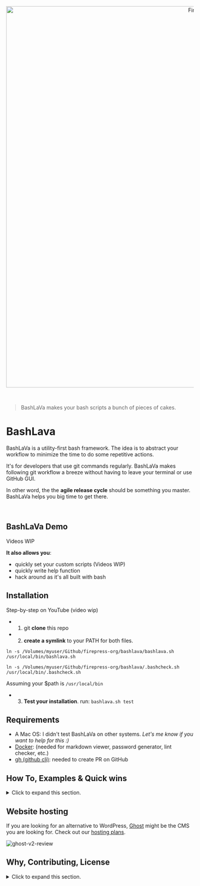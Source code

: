 &nbsp;

<p align="center">
  <a href="https://github.com/firepress-org/bashlava">
    <img src="https://user-images.githubusercontent.com/6694151/74113494-746ee100-4b72-11ea-9601-bd7b1d786b41.jpg" width="1024px" alt="FirePress" />
  </a>
</p>

&nbsp;

> BashLaVa makes your bash scripts a bunch of pieces of cakes.

# BashLava

BashLaVa is a utility-first bash framework. The idea is to abstract your workflow to minimize the time to do some repetitive actions.

It's for developers that use git commands regularly. BashLaVa makes following git workflow a breeze without having to leave your terminal or use GitHub GUI.

In other word, the the **agile release cycle** should be something you master. BashLaVa helps you big time to get there.

&nbsp;

## BashLaVa Demo

Videos WIP

**It also allows you**:

- quickly set your custom scripts (Videos WIP)
- quickly write help function
- hack around as it's all built with bash

## Installation

Step-by-step on YouTube (video wip)

- 1. git **clone** this repo

- 2. **create a symlink** to your PATH for both files.

```
ln -s /Volumes/myuser/Github/firepress-org/bashlava/bashlava.sh /usr/local/bin/bashlava.sh

ln -s /Volumes/myuser/Github/firepress-org/bashlava/.bashcheck.sh /usr/local/bin/.bashcheck.sh
```

Assuming your $path is `/usr/local/bin`

- 3. **Test your installation**. run: `bashlava.sh test`

## Requirements

- A Mac OS: I didn't test BashLaVa on other systems. _Let's me know if you want to help for this :)_
- [Docker](https://docs.docker.com/install/): (needed for markdown viewer, password generator, lint checker, etc.)
- [gh (github cli)](https://cli.github.com/): needed to create PR on GitHub

## How To, Examples & Quick wins

<details><summary>Click to expand this section.</summary>
<p>

You should use an alias like: `alias uu=bashlava.sh ` (with a space at the end) to really benefit from this app.

**Example**: test

```
$1 value is: test
$2 value is: not-set
$3 value is: not-set

——> Date is: 2020-02-14_10H49s21
——> Run on Darwin (Mac).

——> Hub is installed.
——> Docker version 19.03.5, build 633a0ea is installed.
```

**Example**: push commit

```
bashlava.sh c "README / Add requirement section"

——> ERROR: You must provide a Git message.
```

**Example**: list available functions

```
bashlava.sh list

   Core functions

 c   ...... "commit" all changes + git push | usage: c "FEAT: new rule to avoid this glitch
 v   ...... "version" update your app | usage: v 1.50.1
 m   ...... "master" git pull + show logs
 t   ...... "tag" it uses release version as the tag version + push the tag + open the release page


   Utilities functions

 ci   ..... "continous integration" CI status from Github Actions (no attr)
 cr   ..... "changelog read" (no attr)
 diff   ... "diff" show me diff in my code (no attr)
 e   ...... "edge" recrete a fresh edge branch from master (no attr)
 gitio   .. "git.io shortner" work only with GitHub repos | usage: shorturl firepress-org ghostfire (opt attr)
 h   ...... "help" alias are also set to: -h, --help, help (no attr)
 hash   ... "hash" Show me the latest hash commit (no attr)
 l   ...... "log" show me the latest commits (no attr)
 list   ... "list" all core functions (no attr)
 log   .... "log" Show me the lastest commits (no attr)
 m-m   .... "master-merge" from edge. Does not update changelog | usage: m- "UPDATE chap 32 + FIX typo
 mdv   .... "markdown viewer" | usage: mdv README.md
 oe   ..... "out edge" Basic git checkout (no attr)
 om   ..... "out master" Basic git checkout (no attr)
 rr   ..... "release read" Show release from Github (attr is opt)
 s   ...... "status" show me if there is something to commit (no attr)
 sq   ..... "squash" commits | usage: sq 3 "Add fct xyz
 test   ... "test" test if requirements for bashLaVa are meet (no attr)
 tr   ..... "tag read" tag on master branch (no attr)
 vr   ..... "version read" show app's version from Dockerfile (no attr)


   Accronyms

 attr ==> attribute(s)
 opt ===> optional
 m =====> master branch
 e =====> edge branch (DEV branch if you prefer)
```

</p>
</details>

## Website hosting

If you are looking for an alternative to WordPress, [Ghost](https://firepress.org/en/faq/#what-is-ghost) might be the CMS you are looking for. Check out our [hosting plans](https://firepress.org/en).

![ghost-v2-review](https://user-images.githubusercontent.com/6694151/64218253-f144b300-ce8e-11e9-8d75-312a2b6a3160.gif)

## Why, Contributing, License

<details><summary>Click to expand this section.</summary>
<p>

## Why all this work?

Our [mission](https://firepress.org/en/our-mission/) is to empower freelancers and small organizations to build an outstanding mobile-first website.

Because we believe your website should speak up in your name, we consider our mission completed once your site has become your impresario.

Find me on Twitter [@askpascalandy](https://twitter.com/askpascalandy).

— [The FirePress Team](https://firepress.org/) 🔥📰

## Contributing

The power of communities pull request and forks means that `1 + 1 = 3`. You can help to make this repo a better one! Here is how:

1. Fork it
2. Create your feature branch: `git checkout -b my-new-feature`
3. Commit your changes: `git commit -am 'Add some feature'`
4. Push to the branch: `git push origin my-new-feature`
5. Submit a pull request

Check this post for more details: [Contributing to our Github project](https://pascalandy.com/blog/contributing-to-our-github-project/). Also, by contributing you agree to the [Contributor Code of Conduct on GitHub](https://pascalandy.com/blog/contributor-code-of-conduct-on-github/).

## License

- This git repo is under the **GNU V3** license. [Find it here](./LICENSE).

</p>
</details>
